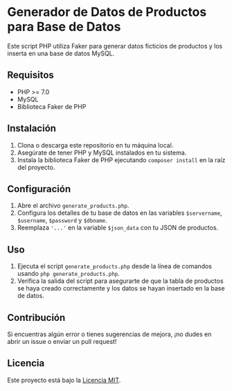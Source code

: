 # Generador de Datos de Productos para Base de Datos

Este script PHP utiliza Faker para generar datos ficticios de productos y los inserta en una base de datos MySQL.

## Requisitos

- PHP >= 7.0
- MySQL
- Biblioteca Faker de PHP

## Instalación

1. Clona o descarga este repositorio en tu máquina local.
2. Asegúrate de tener PHP y MySQL instalados en tu sistema.
3. Instala la biblioteca Faker de PHP ejecutando `composer install` en la raíz del proyecto.

## Configuración

1. Abre el archivo `generate_products.php`.
2. Configura los detalles de tu base de datos en las variables `$servername`, `$username`, `$password` y `$dbname`.
3. Reemplaza `'...'` en la variable `$json_data` con tu JSON de productos.

## Uso

1. Ejecuta el script `generate_products.php` desde la línea de comandos usando `php generate_products.php`.
2. Verifica la salida del script para asegurarte de que la tabla de productos se haya creado correctamente y los datos se hayan insertado en la base de datos.

## Contribución

Si encuentras algún error o tienes sugerencias de mejora, ¡no dudes en abrir un issue o enviar un pull request!

## Licencia

Este proyecto está bajo la [Licencia MIT](LICENSE).
